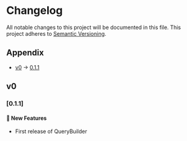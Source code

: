 # Changelog

All notable changes to this project will be documented in this file.
This project adheres to [Semantic Versioning](https://semver.org/spec/v2.0.0.html).

## Appendix

- [v0](#v0) -> [0.1.1](#v011)


## v0

### **[0.1.1]**<a id="v011"></a>

#### :rocket: New Features

- First release of QueryBuilder
